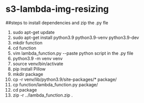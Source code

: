 # s3-lambda-img-resizing

##steps to install dependencies and zip the .py fle
1. sudo apt-get update
2. sudo apt-get install python3.9 python3.9-venv python3.9-dev
3. mkdir function
4. cd function
5. vim lambda_function.py  --paste python script in the .py file
6. python3.9 -m venv venv
7. source venv/bin/activate
8. pip install Pillow 
9. mkdir package
10. cp -r venv/lib/python3.9/site-packages/* package/
11. cp function/lambda_function.py package/
12. cd package
13. zip -r ../lambda_function.zip .
